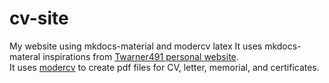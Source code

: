 # cv-site

My website using mkdocs-material and modercv latex
It uses mkdocs-materal inspirations from [Twarner491 personal website](https://github.com/Twarner491/Project-Documentation-Site).  
It uses [modercv](https://github.com/xdanaux/moderncv) to create pdf files for CV, letter, memorial, and certificates.  
